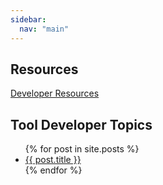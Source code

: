 ```yaml
---
sidebar:
  nav: "main"
---
```


## Resources

<a href="Developer_Resources">Developer Resources<a/> <br>
  
## Tool Developer Topics

<ul>
  {% for post in site.posts %}
    <li>
      <a href="{{ post.url | relative_url }}">{{ post.title }}</a>
    </li>
  {% endfor %}
</ul>


  


